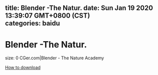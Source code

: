 
title: Blender -The Natur.
date: Sun Jan 19 2020 13:39:07 GMT+0800 (CST)    
categories: baidu
---

# Blender -The Natur.
size: 0
 CGer.com|Blender - The Nature Academy
 

[How to download](https://bpcam.bemobtrk.com/go/2ceec3aa-1ca2-46d6-b9ff-aaa5c184517c?jno=5019)